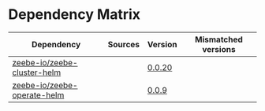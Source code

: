 # Dependency Matrix

Dependency | Sources | Version | Mismatched versions
---------- | ------- | ------- | -------------------
[zeebe-io/zeebe-cluster-helm](https://github.com/zeebe-io/zeebe-cluster-helm) |  | [0.0.20](https://github.com/zeebe-io/zeebe-cluster-helm/releases/tag/v0.0.20) | 
[zeebe-io/zeebe-operate-helm](https://github.com/zeebe-io/zeebe-operate-helm) |  | [0.0.9](https://github.com/zeebe-io/zeebe-operate-helm/releases/tag/v0.0.9) | 
